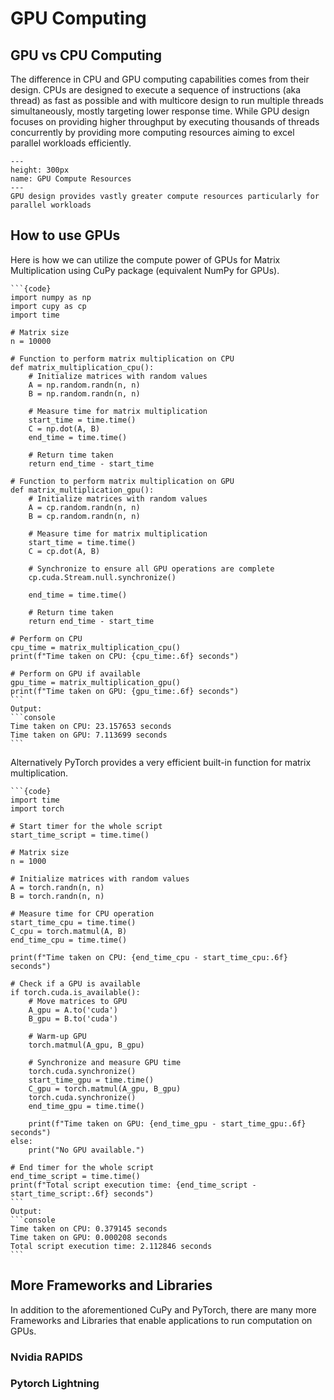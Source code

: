 # GPU Computing

## GPU vs CPU Computing
The difference in CPU and GPU computing capabilities comes from their design. CPUs are designed to execute a sequence of instructions (aka thread) as fast as possible and with multicore design to run multiple threads simultaneously, mostly targeting lower response time. While GPU design focuses on providing higher throughput by executing thousands of threads concurrently by providing more computing resources aiming to excel parallel workloads efficiently.
```{figure} figures/png/gpu_vs_cpu.png
---
height: 300px
name: GPU Compute Resources
---
GPU design provides vastly greater compute resources particularly for parallel workloads
```

## How to use GPUs
Here is how we can utilize the compute power of GPUs for Matrix Multiplication using CuPy package (equivalent NumPy for GPUs).

````{dropdown} Matrix Multiplication Using CuPy on GPU vs CPU
```{code}
import numpy as np
import cupy as cp
import time

# Matrix size
n = 10000

# Function to perform matrix multiplication on CPU
def matrix_multiplication_cpu():
    # Initialize matrices with random values
    A = np.random.randn(n, n)
    B = np.random.randn(n, n)

    # Measure time for matrix multiplication
    start_time = time.time()
    C = np.dot(A, B)
    end_time = time.time()

    # Return time taken
    return end_time - start_time

# Function to perform matrix multiplication on GPU
def matrix_multiplication_gpu():
    # Initialize matrices with random values
    A = cp.random.randn(n, n)
    B = cp.random.randn(n, n)

    # Measure time for matrix multiplication
    start_time = time.time()
    C = cp.dot(A, B)

    # Synchronize to ensure all GPU operations are complete
    cp.cuda.Stream.null.synchronize()

    end_time = time.time()

    # Return time taken
    return end_time - start_time

# Perform on CPU
cpu_time = matrix_multiplication_cpu()
print(f"Time taken on CPU: {cpu_time:.6f} seconds")

# Perform on GPU if available
gpu_time = matrix_multiplication_gpu()
print(f"Time taken on GPU: {gpu_time:.6f} seconds")
```
Output:
```console
Time taken on CPU: 23.157653 seconds
Time taken on GPU: 7.113699 seconds
```
````
Alternatively PyTorch provides a very efficient built-in function for matrix multiplication.
````{dropdown} Matrix Multiplication Using PyTorch on GPU vs CPU
```{code}
import time
import torch

# Start timer for the whole script
start_time_script = time.time()

# Matrix size
n = 1000

# Initialize matrices with random values
A = torch.randn(n, n)
B = torch.randn(n, n)

# Measure time for CPU operation
start_time_cpu = time.time()
C_cpu = torch.matmul(A, B)
end_time_cpu = time.time()

print(f"Time taken on CPU: {end_time_cpu - start_time_cpu:.6f} seconds")

# Check if a GPU is available
if torch.cuda.is_available():
    # Move matrices to GPU
    A_gpu = A.to('cuda')
    B_gpu = B.to('cuda')
    
    # Warm-up GPU
    torch.matmul(A_gpu, B_gpu)
    
    # Synchronize and measure GPU time
    torch.cuda.synchronize()
    start_time_gpu = time.time()
    C_gpu = torch.matmul(A_gpu, B_gpu)
    torch.cuda.synchronize()
    end_time_gpu = time.time()
    
    print(f"Time taken on GPU: {end_time_gpu - start_time_gpu:.6f} seconds")
else:
    print("No GPU available.")

# End timer for the whole script
end_time_script = time.time()
print(f"Total script execution time: {end_time_script - start_time_script:.6f} seconds")
```
Output:
```console
Time taken on CPU: 0.379145 seconds
Time taken on GPU: 0.000208 seconds
Total script execution time: 2.112846 seconds
```
````
## More Frameworks and Libraries
In addition to the aforementioned CuPy and PyTorch, there are many more Frameworks and Libraries that enable applications to run computation on GPUs.
### Nvidia RAPIDS

### Pytorch Lightning